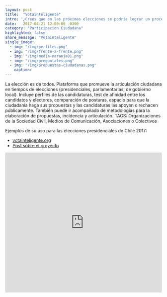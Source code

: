```yaml
---
layout: post
title:  "Votainteligente"
intro: '¿Crees que en las próximas elecciones se podría lograr un proceso más democrático? ¿Quieres llevar la voz de los votantes a quienes buscan gobernar?  ¿Buscas que la ciudadanía se informe, proponga y sea parte del debate?'
date:   2017-04-21 12:00:00 -0300
category: "Participacion Ciudadana"
highlighted: false
share_message: "Votainteligente"
single_image:
  - img: "/img/perfiles.png"
  - img: "/img/frente-a-frente.png"
  - img: "/img/media-naranja01.png"
  - img: "/img/preguntales.png"
  - img: "/img/propuestas-ciudadanas.png"
    caption:
---
```


La elección es de todos. Plataforma que promueve la articulación ciudadana en tiempos de elecciones (presidenciales, parlamentarias, de gobierno local). Incluye perfiles de las candidaturas, test de afinidad entre los candidatos y electores, comparación de posturas, espacio para que la ciudadanía haga sus propuestas y las candidaturas las apoyen o rechacen públicamente. También puede ir acompañado de metodologías para la elaboración de propuestas, incidencia y articulación. TAGS: Organizaciones de la Sociedad Civil, Medios de Comunicación, Asociaciones o Colectivos

Ejemplos de su uso para las elecciones presidenciales de Chile 2017:
- [votainteligente.org](http://votainteligente.org/)
- [Post sobre el proyecto](https://blogs.iadb.org/abierto-al-publico/2018/01/18/vota-inteligente-plataforma-participativa-abre-proceso-electoral/,)

<iframe width="100%" height="450" src="https://www.youtube.com/embed/gPRqUpawUFo?rel=0&amp;showinfo=0" frameborder="0" allow="autoplay; encrypted-media" allowfullscreen></iframe>
